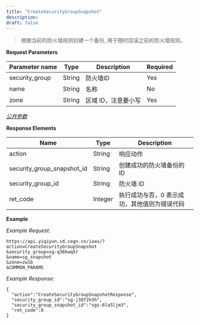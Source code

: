 ```yaml
---
title: "CreateSecurityGroupSnapshot"
description: 
draft: false
---
```


> 根据当前的防火墙规则创建一个备份, 用于随时回滚之前的防火墙规则。

**Request Parameters**

| Parameter name | Type | Description | Required |
| --- | --- | --- | --- |
| security_group | String | 防火墙ID | Yes |
| name | String | 名称 | No |
| zone | String | 区域 ID，注意要小写 | Yes |

[_公共参数_](../../../parameters/)

**Response Elements**

| Name | Type | Description |
| --- | --- | --- |
| action | String | 响应动作 |
| security_group_snapshot_id | String | 创建成功的防火墙备份的 ID |
| security_group_id | String | 防火墙 ID |
| ret_code | Integer | 执行成功与否，0 表示成功，其他值则为错误代码 |

**Example**

_Example Request_:

```
https://api.yiqiyun.sd.cegn.cn/iaas/?action=CreateSecurityGroupSnapshot
&security_group=sg-q36kwq5r
&name=sg_snapshot
&zone=zw1b
&COMMON_PARAMS
```

_Example Response_:

```
{
  "action":"CreateSecurityGroupSnapshotResponse",
  "security_group_id":"sg-j38f2h3h",
  "security_group_snapshot_id":"sgs-6la5ljm3",
  "ret_code":0
}
```

